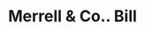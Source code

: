 ---
doi: 10.7916/D8VM5QDZ
date_other: '1890'
date_other_textual: 1890-1899
form: printed ephemera
genre:
- Invoices
name:
- Merrell & Co.
object_in_context_url: https://biggert.cul.columbia.edu/items/view/ave_biggert_01334
subject_hierarchical_geographic:
- Toledo, Ohio, United States
subject_name:
- Merrell & Co.
title: Merrell & Co.. Bill
sort_title: Merrell & Co.. Bill
call_number: ave_biggert_01334
coordinates:
- 41.66555555555556,-83.57527777777777
pid: ave_biggert_01334
identifiers: ave_biggert_01334
thumbnail: https://derivativo-3.library.columbia.edu/iiif/2/ldpd:343307/full/!256,256/0/native.jpg
permalink: /biggert/ave_biggert_01334/
layout: iiif-image-page
---